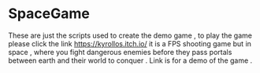 # SpaceGame
These are just the scripts used to create the demo game , to play the game please click the link https://kyrollos.itch.io/
it is a FPS shooting game but in space , where you fight dangerous enemies before they pass portals between earth and their world to 
conquer . Link is for a demo of the game . 

